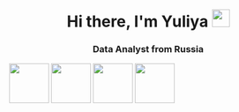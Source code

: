 <h1 align="center">Hi there, I'm Yuliya</a> 
<img src="https://github.com/blackcater/blackcater/raw/main/images/Hi.gif" height="32"/></h1>
<h3 align="center">Data Analyst from Russia</h3>

<!--
**GroshevayaYS/GroshevayaYS** is a ✨ _special_ ✨ repository because its `README.md` (this file) appears on your GitHub profile.

Here are some ideas to get you started:

- 🔭 I’m currently working on ...
- 🌱 I’m currently learning ...
- 👯 I’m looking to collaborate on ...
- 🤔 I’m looking for help with ...
- 💬 Ask me about ...
- 📫 How to reach me: ...
- 😄 Pronouns: ...
- ⚡ Fun fact: ...
-->
<img src="https://cdn.jsdelivr.net/gh/devicons/devicon/icons/pandas/pandas-original-wordmark.svg" height="72"/> <img src="https://cdn.jsdelivr.net/gh/devicons/devicon/icons/python/python-original-wordmark.svg" height="72"/>
            <img src="https://cdn.jsdelivr.net/gh/devicons/devicon/icons/jupyter/jupyter-original-wordmark.svg" height="72"/> 
            <img src="https://cdn.jsdelivr.net/gh/devicons/devicon/icons/postgresql/postgresql-original-wordmark.svg" height="72"/>
          
          
          
          
